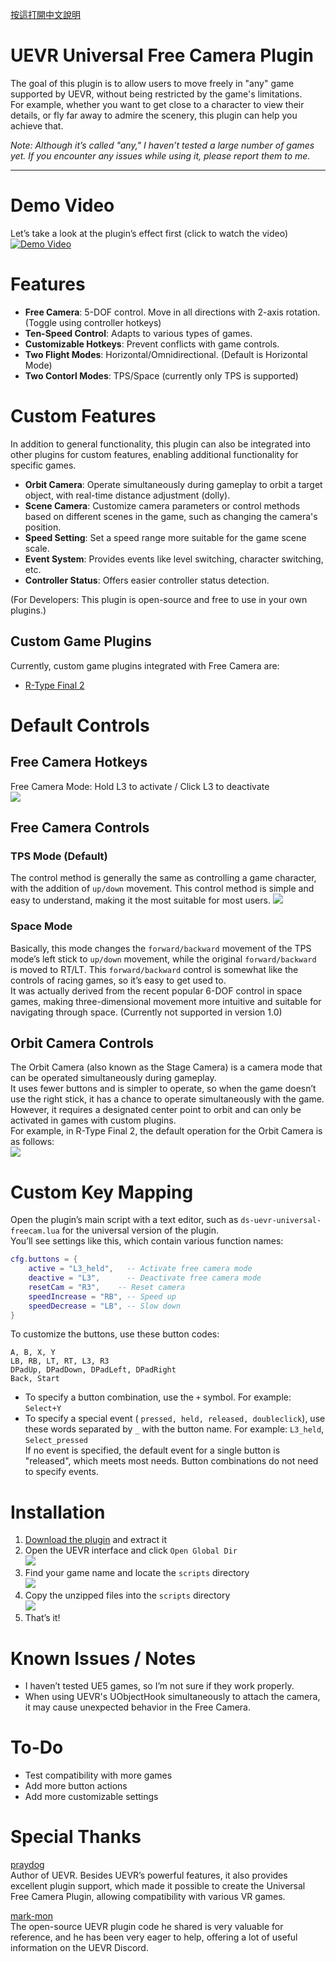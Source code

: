 [按這打開中文說明](https://github.com/dabinn/UEVR-Universal-Free-Camera/blob/main/doc/Chinese/Readme.md)
# UEVR Universal Free Camera Plugin

The goal of this plugin is to allow users to move freely in "any" game supported by UEVR, without being restricted by the game's limitations.  
For example, whether you want to get close to a character to view their details, or fly far away to admire the scenery, this plugin can help you achieve that.

*Note: Although it’s called "any," I haven’t tested a large number of games yet. If you encounter any issues while using it, please report them to me.*

---
# Demo Video
Let’s take a look at the plugin’s effect first (click to watch the video)  
<a href="https://www.youtube.com/watch?v=A5wXk5k4WVk" target="_blank">
    <img src="https://img.youtube.com/vi/A5wXk5k4WVk/0.jpg" alt="Demo Video">
</a>

# Features
* **Free Camera**: 5-DOF control. Move in all directions with 2-axis rotation. (Toggle using controller hotkeys)
* **Ten-Speed Control**: Adapts to various types of games.
* **Customizable Hotkeys**: Prevent conflicts with game controls.
* **Two Flight Modes**: Horizontal/Omnidirectional. (Default is Horizontal Mode)
* **Two Contorl Modes**: TPS/Space (currently only TPS is supported)

# Custom Features
In addition to general functionality, this plugin can also be integrated into other plugins for custom features, enabling additional functionality for specific games.
* **Orbit Camera**: Operate simultaneously during gameplay to orbit a target object, with real-time distance adjustment (dolly).
* **Scene Camera**: Customize camera parameters or control methods based on different scenes in the game, such as changing the camera's position.  
* **Speed Setting**: Set a speed range more suitable for the game scene scale.
* **Event System**: Provides events like level switching, character switching, etc.
* **Controller Status**: Offers easier controller status detection.

(For Developers: This plugin is open-source and free to use in your own plugins.)

## Custom Game Plugins
Currently, custom game plugins integrated with Free Camera are:
* [R-Type Final 2](https://github.com/dabinn/R-Type-Final-2-UEVR)

# Default Controls
## Free Camera Hotkeys
Free Camera Mode: Hold L3 to activate / Click L3 to deactivate  
![](img/controller_freecam_activate.svg)

## Free Camera Controls
### TPS Mode (Default)
The control method is generally the same as controlling a game character, with the addition of `up/down` movement. This control method is simple and easy to understand, making it the most suitable for most users.
![](img/controller_freecam.svg)

### Space Mode
Basically, this mode changes the `forward/backward` movement of the TPS mode’s left stick to `up/down` movement, while the original `forward/backward` is moved to RT/LT. This `forward/backward` control is somewhat like the controls of racing games, so it’s easy to get used to.  
It was actually derived from the recent popular 6-DOF control in space games, making three-dimensional movement more intuitive and suitable for navigating through space.
(Currently not supported in version 1.0)

## Orbit Camera Controls
The Orbit Camera (also known as the Stage Camera) is a camera mode that can be operated simultaneously during gameplay.  
It uses fewer buttons and is simpler to operate, so when the game doesn’t use the right stick, it has a chance to operate simultaneously with the game.  
However, it requires a designated center point to orbit and can only be activated in games with custom plugins.  
For example, in R-Type Final 2, the default operation for the Orbit Camera is as follows:  
![](img/controller_orbitcam.svg)

# Custom Key Mapping
Open the plugin’s main script with a text editor, such as `ds-uevr-universal-freecam.lua` for the universal version of the plugin.  
You’ll see settings like this, which contain various function names:  
```lua
cfg.buttons = {
    active = "L3_held",   -- Activate free camera mode
    deactive = "L3",      -- Deactivate free camera mode
    resetCam = "R3",    -- Reset camera
    speedIncrease = "RB", -- Speed up
    speedDecrease = "LB", -- Slow down
}
```
To customize the buttons, use these button codes:  
```
A, B, X, Y 
LB, RB, LT, RT, L3, R3
DPadUp, DPadDown, DPadLeft, DPadRight
Back, Start
```
- To specify a button combination, use the `+` symbol. For example: `Select+Y`  
- To specify a special event ( `pressed, held, released, doubleclick`), use these words separated by `_` with the button name. For example: `L3_held`, `Select_pressed`  
If no event is specified, the default event for a single button is "released", which meets most needs. Button combinations do not need to specify events.  


# Installation
1. [Download the plugin](https://github.com/dabinn/UEVR-Universal-Free-Camera/releases/) and extract it  
1. Open the UEVR interface and click `Open Global Dir`  
![](img/uevr-global-dir.png)    
1. Find your game name and locate the `scripts` directory  
![](img/uevr-script-dir1.png)
1. Copy the unzipped files into the `scripts` directory  
![](img/uevr-script-dir2.png)
1. That’s it!

# Known Issues / Notes
* I haven’t tested UE5 games, so I’m not sure if they work properly.
* When using UEVR's UObjectHook simultaneously to attach the camera, it may cause unexpected behavior in the Free Camera.

# To-Do
* Test compatibility with more games
* Add more button actions
* Add more customizable settings

# Special Thanks
[praydog](https://github.com/praydog)  
Author of UEVR. Besides UEVR’s powerful features, it also provides excellent plugin support, which made it possible to create the Universal Free Camera Plugin, allowing compatibility with various VR games.

[mark-mon](https://github.com/mark-mon)  
The open-source UEVR plugin code he shared is very valuable for reference, and he has been very eager to help, offering a lot of useful information on the UEVR Discord.  
